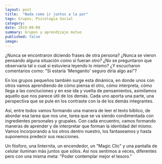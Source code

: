 ```yaml
---
layout: post
title:  "Nada como ir juntos a la par"
tags: Grupos, Psicologia Social
category:
date: 2015-09-09
summary: Grupos y aprendizaje mutuo
published: false
image:
---
```


¿Nunca se encontraron diciendo frases de otra persona? ¿Nunca se vieron pensando alguna situación como si fueran otro? ¿No se preguntaron que observaría tal o cual si estuviera leyendo lo mismo? ¿Y escucharon comentarios como: "Si estaría 'Menganito' seguro diría algo así"?

En los grupos pequeños también surge esta dinámica, en donde unos con otros vamos aprendiendo de cómo piensa el otro, cómo interpreta, cómo llega a las concluciones y en ese ida y vuelta de pensamientos, asimilamos aquello que nos parece útil de los demás. Cada uno aporta una parte, una perspectiva que se pule en los contraste con la de los demás integrantes.

Así, entre todos vamos formando una manera de leer el texto bíblico, de abordar esa tarea que nos une, tarea que se va siendo condimentada con ingredientes personales y grupales. Con cada encuentro, vamos formando maneras de aprender y de interpretar que forman la identidad del mismo. Vamos incorporando a los otros dentro nuestro, los fantaseamos y hasta suponemos predecir sus reacciones.

Un fósforo, una linternita, un encendedor, un "Magic Clic" y una pantalla de celular iluminan más juntos que sólos. Así nos sentimos a veces, diferentes pero con una misma meta: "Poder contemplar mejor el tesoro."